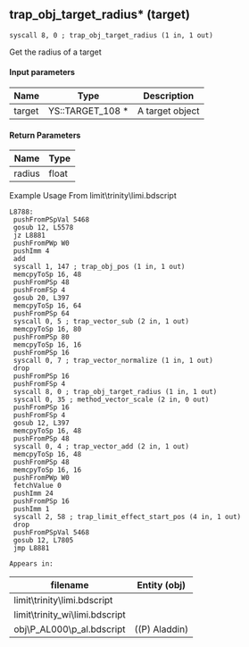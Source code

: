 ## trap_obj_target_radius* (target)

`syscall 8, 0 ; trap_obj_target_radius (1 in, 1 out)`

Get the radius of a target

#### Input parameters
| Name | Type | Description
|------|------|------------
| target   | YS::TARGET_108 *   | A target object


#### Return Parameters
| Name | Type
|------|-----
| radius   | float   
Example Usage From limit\trinity\limi.bdscript
```plaintext
L8788:
 pushFromPSpVal 5468
 gosub 12, L5578
 jz L8881
 pushFromPWp W0
 pushImm 4
 add 
 syscall 1, 147 ; trap_obj_pos (1 in, 1 out)
 memcpyToSp 16, 48
 pushFromPSp 48
 pushFromFSp 4
 gosub 20, L397
 memcpyToSp 16, 64
 pushFromPSp 64
 syscall 0, 5 ; trap_vector_sub (2 in, 1 out)
 memcpyToSp 16, 80
 pushFromPSp 80
 memcpyToSp 16, 16
 pushFromPSp 16
 syscall 0, 7 ; trap_vector_normalize (1 in, 1 out)
 drop 
 pushFromPSp 16
 pushFromFSp 4
 syscall 8, 0 ; trap_obj_target_radius (1 in, 1 out)
 syscall 0, 35 ; method_vector_scale (2 in, 0 out)
 pushFromPSp 16
 pushFromFSp 4
 gosub 12, L397
 memcpyToSp 16, 48
 pushFromPSp 48
 syscall 0, 4 ; trap_vector_add (2 in, 1 out)
 memcpyToSp 16, 48
 pushFromPSp 48
 memcpyToSp 16, 16
 pushFromPWp W0
 fetchValue 0
 pushImm 24
 pushFromPSp 16
 pushImm 1
 syscall 2, 58 ; trap_limit_effect_start_pos (4 in, 1 out)
 drop 
 pushFromPSpVal 5468
 gosub 12, L7805
 jmp L8881
```





	Appears in:
| filename | Entity (obj)
|----------|-------------
| limit\trinity\limi.bdscript       |           
| limit\trinity_wi\limi.bdscript       |           
| obj\P_AL000\p_al.bdscript       | ((P) Aladdin)          



